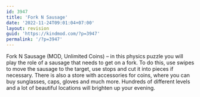 ```yaml
---
id: 3947
title: 'Fork N Sausage'
date: '2022-11-24T09:01:04+07:00'
layout: revision
guid: 'https://kindmod.com/?p=3947'
permalink: '/?p=3947'
---
```


Fork N Sausage (MOD, Unlimited Coins) – in this physics puzzle you will play the role of a sausage that needs to get on a fork. To do this, use swipes to move the sausage to the target, use stops and cut it into pieces if necessary. There is also a store with accessories for coins, where you can buy sunglasses, caps, gloves and much more. Hundreds of different levels and a lot of beautiful locations will brighten up your evening.